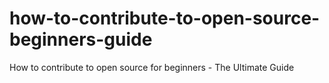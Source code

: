 # how-to-contribute-to-open-source-beginners-guide
How to contribute to open source for beginners - The Ultimate Guide
